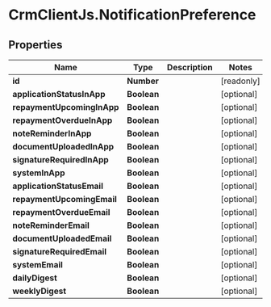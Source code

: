 # CrmClientJs.NotificationPreference

## Properties

Name | Type | Description | Notes
------------ | ------------- | ------------- | -------------
**id** | **Number** |  | [readonly] 
**applicationStatusInApp** | **Boolean** |  | [optional] 
**repaymentUpcomingInApp** | **Boolean** |  | [optional] 
**repaymentOverdueInApp** | **Boolean** |  | [optional] 
**noteReminderInApp** | **Boolean** |  | [optional] 
**documentUploadedInApp** | **Boolean** |  | [optional] 
**signatureRequiredInApp** | **Boolean** |  | [optional] 
**systemInApp** | **Boolean** |  | [optional] 
**applicationStatusEmail** | **Boolean** |  | [optional] 
**repaymentUpcomingEmail** | **Boolean** |  | [optional] 
**repaymentOverdueEmail** | **Boolean** |  | [optional] 
**noteReminderEmail** | **Boolean** |  | [optional] 
**documentUploadedEmail** | **Boolean** |  | [optional] 
**signatureRequiredEmail** | **Boolean** |  | [optional] 
**systemEmail** | **Boolean** |  | [optional] 
**dailyDigest** | **Boolean** |  | [optional] 
**weeklyDigest** | **Boolean** |  | [optional] 


